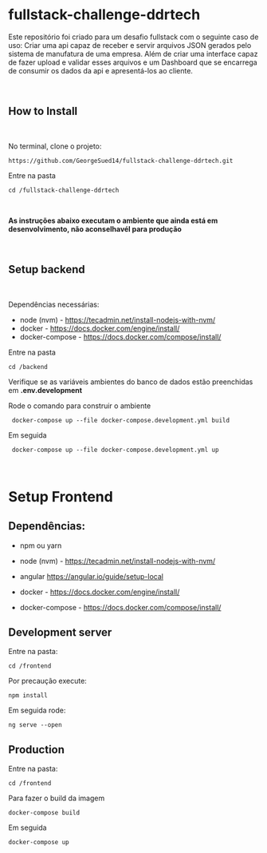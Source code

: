 # fullstack-challenge-ddrtech

Este repositório foi criado para um desafio fullstack com o seguinte caso de uso: Criar uma api capaz de receber e servir arquivos JSON gerados pelo sistema de manufatura de uma empresa. Além de criar uma interface capaz de fazer upload e validar esses arquivos e um Dashboard que se encarrega de consumir os dados da api e apresentá-los ao cliente.

<br>

<h2> How to Install</h2>
<br>

No terminal, clone o projeto:

`https://github.com/GeorgeSued14/fullstack-challenge-ddrtech.git`

Entre na pasta

`cd /fullstack-challenge-ddrtech`

<br/>

<b> As instruções abaixo executam o ambiente que ainda está em desenvolvimento, não aconselhavél para produção</b>

<br>
<h2> Setup backend </h2>
<br>

Dependências necessárias:

- node (nvm) - https://tecadmin.net/install-nodejs-with-nvm/
- docker - https://docs.docker.com/engine/install/
- docker-compose - https://docs.docker.com/compose/install/

Entre na pasta

`cd /backend`

Verifique se as variáveis ambientes do banco de dados estão preenchidas em <b>.env.development</b>

Rode o comando para construir o ambiente

` docker-compose up --file docker-compose.development.yml build`

Em seguida

` docker-compose up --file docker-compose.development.yml up`

<br>

# Setup Frontend

## Dependências:

- npm ou yarn
- node (nvm) - https://tecadmin.net/install-nodejs-with-nvm/
- angular https://angular.io/guide/setup-local

- docker - https://docs.docker.com/engine/install/
- docker-compose - https://docs.docker.com/compose/install/

## Development server

Entre na pasta:

`cd /frontend`

Por precaução execute:

`npm install`

Em seguida rode:

`ng serve --open`

## Production

Entre na pasta:

`cd /frontend`

Para fazer o build da imagem

`docker-compose build`

Em seguida

`docker-compose up`
